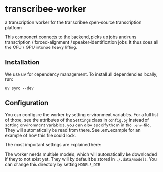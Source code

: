 # transcribee-worker

a transcription worker for the transcribee open-source transcription platform

This component connects to the backend, picks up jobs and runs transcription / forced-alignment / speaker-identification jobs.
It thus does all the CPU / GPU intense heavy lifting.

## Installation

We use uv for dependency management. To install all dependencies locally, run:

```shell
uv sync --dev
```

## Configuration

You can configure the worker by setting environment variables.
For a full list of those, see the attributes of the `Settings` class in `config.py`
Instead of setting environment variables, you can also specify them in the `.env`-file.
They will automatically be read from there.
See .env.example for an example of how this file could look.

The most important settings are explained here:

The worker needs multiple models, which will automatically be downloaded if they to not exist yet.
They will by default be stored in `./.data/models`.
You can change this directory by setting `MODELS_DIR`

